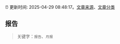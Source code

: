 :alarm_clock: 更新时间: 2025-04-29 08:48:17。[文章来源](/README.md)、[文章分类](/TAGS.md)

## 报告


> 关键字：`报告`、`月报`



